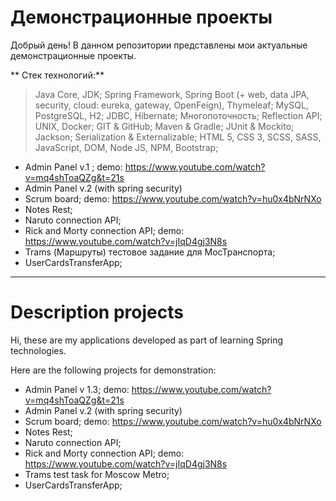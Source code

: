 # Демонстрационные проекты
Добрый день! В данном репозитории представлены мои актуальные демонстрационные проекты.

** Стек технологий:**
> Java Core, JDK;
> Spring Framework, Spring Boot (+ web, data JPA, security, cloud: eureka, gateway, OpenFeign), Thymeleaf;
> MySQL, PostgreSQL, H2;
> JDBC, Hibernate;
> Многопоточность; Reflection API; UNIX, Docker; GIT & GitHub; Maven & Gradle;
> JUnit & Mockito;
> Jackson;
> Serialization & Externalizable;
> HTML 5, CSS 3, SCSS, SASS, JavaScript, DOM, Node JS, NPM, Bootstrap;



- Admin Panel v.1 ; demo: https://www.youtube.com/watch?v=mq4shToaQZg&t=21s
- Admin Panel v.2 (with spring security)
- Scrum board; demo: https://www.youtube.com/watch?v=hu0x4bNrNXo
- Notes Rest;
- Naruto connection API;
- Rick and Morty connection API; demo: https://www.youtube.com/watch?v=jIqD4gj3N8s
- Trams (Маршруты) тестовое задание для МосТранспорта;
- UserCardsTransferApp;
---
# Description projects
Hi, these are my applications developed as part of learning Spring technologies.

Here are the following projects for demonstration:
- Admin Panel v 1.3; demo: https://www.youtube.com/watch?v=mq4shToaQZg&t=21s
- Admin Panel v.2 (with spring security)
- Scrum board; demo: https://www.youtube.com/watch?v=hu0x4bNrNXo
- Notes Rest;
- Naruto connection API;
- Rick and Morty connection API; demo: https://www.youtube.com/watch?v=jIqD4gj3N8s
- Trams test task for Moscow Metro;
- UserCardsTransferApp;

